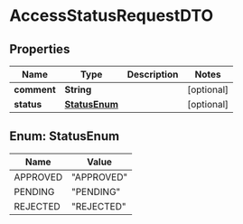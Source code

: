 

# AccessStatusRequestDTO


## Properties

| Name | Type | Description | Notes |
|------------ | ------------- | ------------- | -------------|
|**comment** | **String** |  |  [optional] |
|**status** | [**StatusEnum**](#StatusEnum) |  |  [optional] |



## Enum: StatusEnum

| Name | Value |
|---- | -----|
| APPROVED | &quot;APPROVED&quot; |
| PENDING | &quot;PENDING&quot; |
| REJECTED | &quot;REJECTED&quot; |



